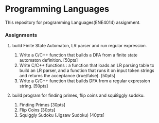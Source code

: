 # Programming Languages 

This repository for programming Languages(ENE4014) assignment.



### Assignments

1. build Finite State Automaton, LR parser and run regular expression.

   1. Write a C/C++ function that builds a DFA from a finite state automaton definition. [50pts]
   2. Write C/C++ functions : a function that loads an LR parsing table to build an LR parser, and a function that runs it on input token strings and returns the acceptance (true/false). [50pts]
   3. Write a C/C++ function that builds DFA from a regular expression string. [50pts]

2. build program for finding primes, flip coins and squi8ggly sudoku.

   1. Finding Primes [30pts]
   2. Flip Coins [30pts]
   3. Squiggly Sudoku (Jigsaw Sudoku) [40pts]

   ​

